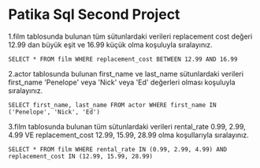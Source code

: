 # Patika Sql Second Project

<p align="left">1.film tablosunda bulunan tüm sütunlardaki verileri replacement cost değeri 12.99 dan büyük eşit ve 16.99 küçük olma koşuluyla sıralayınız.</p>

    SELECT * FROM film WHERE replacement_cost BETWEEN 12.99 AND 16.99
    
<p align="left">2.actor tablosunda bulunan first_name ve last_name sütunlardaki verileri first_name 'Penelope' veya 'Nick' veya 'Ed' değerleri olması koşuluyla sıralayınız.</p>

    SELECT first_name, last_name FROM actor WHERE first_name IN ('Penelope', 'Nick', 'Ed')


<p align="left">3.film tablosunda bulunan tüm sütunlardaki verileri rental_rate 0.99, 2.99, 4.99 VE replacement_cost 12.99, 15.99, 28.99 olma koşullarıyla sıralayınız.</p>

    SELECT * FROM film WHERE rental_rate IN (0.99, 2.99, 4.99) AND replacement_cost IN (12.99, 15.99, 28.99)
